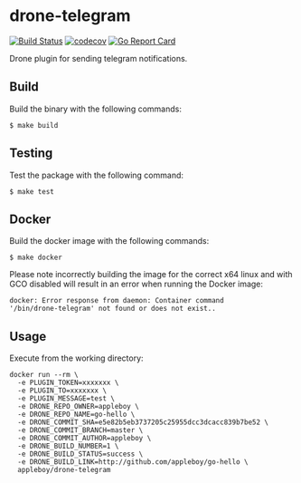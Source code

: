 # drone-telegram

[![Build Status](https://travis-ci.org/appleboy/drone-telegram.svg?branch=master)](https://travis-ci.org/appleboy/drone-telegram) [![codecov](https://codecov.io/gh/appleboy/drone-telegram/branch/master/graph/badge.svg)](https://codecov.io/gh/appleboy/drone-telegram) [![Go Report Card](https://goreportcard.com/badge/github.com/appleboy/drone-telegram)](https://goreportcard.com/report/github.com/appleboy/drone-telegram)

Drone plugin for sending telegram notifications.

## Build

Build the binary with the following commands:

```
$ make build
```

## Testing

Test the package with the following command:

```
$ make test
```

## Docker

Build the docker image with the following commands:

```
$ make docker
```

Please note incorrectly building the image for the correct x64 linux and with
GCO disabled will result in an error when running the Docker image:

```
docker: Error response from daemon: Container command
'/bin/drone-telegram' not found or does not exist..
```

## Usage

Execute from the working directory:

```
docker run --rm \
  -e PLUGIN_TOKEN=xxxxxxx \
  -e PLUGIN_TO=xxxxxxx \
  -e PLUGIN_MESSAGE=test \
  -e DRONE_REPO_OWNER=appleboy \
  -e DRONE_REPO_NAME=go-hello \
  -e DRONE_COMMIT_SHA=e5e82b5eb3737205c25955dcc3dcacc839b7be52 \
  -e DRONE_COMMIT_BRANCH=master \
  -e DRONE_COMMIT_AUTHOR=appleboy \
  -e DRONE_BUILD_NUMBER=1 \
  -e DRONE_BUILD_STATUS=success \
  -e DRONE_BUILD_LINK=http://github.com/appleboy/go-hello \
  appleboy/drone-telegram
```
